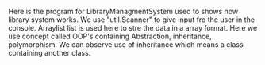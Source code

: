Here is the program for LibraryManagmentSystem used to shows how library system works.
We use "util.Scanner" to give input fro the user in the console.
Arraylist list is used here to stre the data in a array format.
Here we use concept called OOP's containing Abstraction, inheritance, polymorphism.
We can observe use of inheritance which means a class containing another class.
